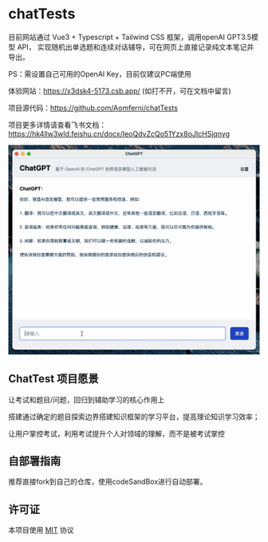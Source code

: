 # chatTests

目前网站通过 Vue3 + Typescript + Tailwind CSS 框架，调用openAI GPT3.5模型 API，
实现随机出单选题和连续对话辅导，可在网页上直接记录纯文本笔记并导出。

PS：需设置自己可用的OpenAI Key，目前仅建议PC端使用

体验网站：https://x3dsk4-5173.csb.app/ (如打不开，可在文档中留言)

项目源代码：https://github.com/Aomferni/chatTests

项目更多详情请查看飞书文档：https://hk4llw3wld.feishu.cn/docx/IeoQdvZcQo51Yzx8oJIcHSjqnyg

![preview](img/preview.gif)

## ChatTest 项目愿景

  让考试和题目/问题，回归到辅助学习的核心作用上
  
  搭建通过确定的题目探索边界搭建知识框架的学习平台，提高理论知识学习效率；
  
  让用户掌控考试，利用考试提升个人对领域的理解，而不是被考试掌控

## 自部署指南
推荐直接fork到自己的仓库，使用codeSandBox进行自动部署。


## 许可证

本项目使用 [MIT](LICENSE) 协议

